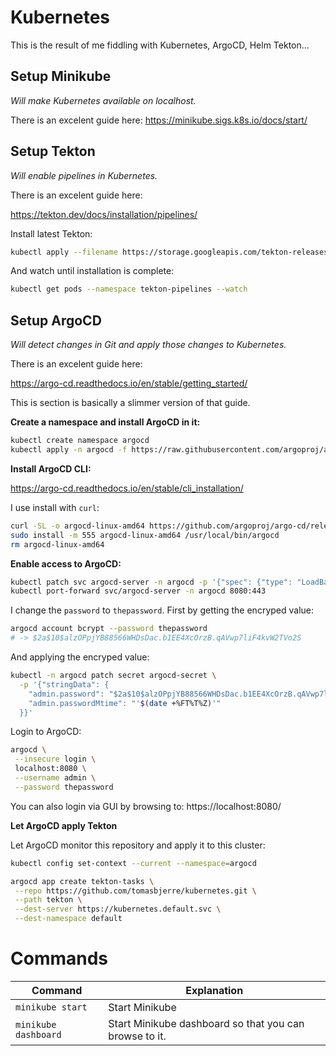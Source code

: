 # Kubernetes

This is the result of me fiddling with Kubernetes, ArgoCD, Helm Tekton...

## Setup Minikube

_Will make Kubernetes available on localhost._

There is an excelent guide here:
https://minikube.sigs.k8s.io/docs/start/

## Setup Tekton

_Will enable pipelines in Kubernetes._

There is an excelent guide here:

https://tekton.dev/docs/installation/pipelines/

Install latest Tekton:

```sh
kubectl apply --filename https://storage.googleapis.com/tekton-releases/pipeline/latest/release.yaml
```

And watch until installation is complete:

```sh
kubectl get pods --namespace tekton-pipelines --watch
```

## Setup ArgoCD

_Will detect changes in Git and apply those changes to Kubernetes._

There is an excelent guide here:

https://argo-cd.readthedocs.io/en/stable/getting_started/

This is section is basically a slimmer version of that guide.

**Create a namespace and install ArgoCD in it:**

```sh
kubectl create namespace argocd
kubectl apply -n argocd -f https://raw.githubusercontent.com/argoproj/argo-cd/stable/manifests/install.yaml
```

**Install ArgoCD CLI:**

https://argo-cd.readthedocs.io/en/stable/cli_installation/

I use install with `curl`:

```sh
curl -SL -o argocd-linux-amd64 https://github.com/argoproj/argo-cd/releases/latest/download/argocd-linux-amd64
sudo install -m 555 argocd-linux-amd64 /usr/local/bin/argocd
rm argocd-linux-amd64
```

**Enable access to ArgoCD:**

```sh
kubectl patch svc argocd-server -n argocd -p '{"spec": {"type": "LoadBalancer"}}'
kubectl port-forward svc/argocd-server -n argocd 8080:443
```

I change the `password` to `thepassword`. First by getting the encryped value:

```sh
argocd account bcrypt --password thepassword
# -> $2a$10$alzOPpjYB88566WHDsDac.b1EE4XcOrzB.qAVwp7liF4kvW2TVo2S
```

And applying the encryped value:

```sh
kubectl -n argocd patch secret argocd-secret \
  -p '{"stringData": {
    "admin.password": "$2a$10$alzOPpjYB88566WHDsDac.b1EE4XcOrzB.qAVwp7liF4kvW2TVo2S",
    "admin.passwordMtime": "'$(date +%FT%T%Z)'"
  }}'
```

Login to ArgoCD:

```sh
argocd \
 --insecure login \
 localhost:8080 \
 --username admin \
 --password thepassword
```

You can also login via GUI by browsing to: https://localhost:8080/

**Let ArgoCD apply Tekton**

Let ArgoCD monitor this repository and apply it to this cluster:

```sh
kubectl config set-context --current --namespace=argocd

argocd app create tekton-tasks \
 --repo https://github.com/tomasbjerre/kubernetes.git \
 --path tekton \
 --dest-server https://kubernetes.default.svc \
 --dest-namespace default
```

# Commands

| **Command**          | **Explanation**                                        |
| -------------------- | ------------------------------------------------------ |
| `minikube start`     | Start Minikube                                         |
| `minikube dashboard` | Start Minikube dashboard so that you can browse to it. |
